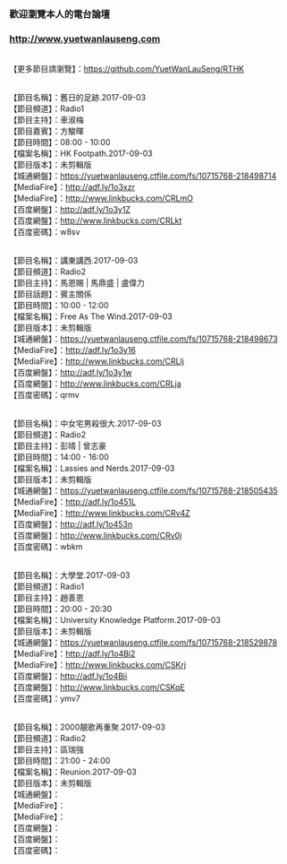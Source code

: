 ### 歡迎瀏覽本人的電台論壇
### http://www.yuetwanlauseng.com

<br>【更多節目請瀏覽】：https://github.com/YuetWanLauSeng/RTHK

<br>【節目名稱】：舊日的足跡.2017-09-03
<br>【節目頻道】：Radio1
<br>【節目主持】：車淑梅
<br>【節目嘉賓】：方駿暉
<br>【節目時間】：08:00 - 10:00
<br>【檔案名稱】：HK Footpath.2017-09-03
<br>【節目版本】：未剪輯版
<br>【城通網盤】：https://yuetwanlauseng.ctfile.com/fs/10715768-218498714
<br>【MediaFire】：http://adf.ly/1o3xzr
<br>【MediaFire】：http://www.linkbucks.com/CRLmO
<br>【百度網盤】：http://adf.ly/1o3y1Z
<br>【百度網盤】：http://www.linkbucks.com/CRLkt
<br>【百度密碼】：w8sv

<br>【節目名稱】：講東講西.2017-09-03
<br>【節目頻道】：Radio2
<br>【節目主持】：馬恩賜 | 馬鼎盛 | 盧偉力
<br>【節目話題】：賓主關係
<br>【節目時間】：10:00 - 12:00
<br>【檔案名稱】：Free As The Wind.2017-09-03
<br>【節目版本】：未剪輯版
<br>【城通網盤】：https://yuetwanlauseng.ctfile.com/fs/10715768-218498673
<br>【MediaFire】：http://adf.ly/1o3y16
<br>【MediaFire】：http://www.linkbucks.com/CRLlj
<br>【百度網盤】：http://adf.ly/1o3y1w
<br>【百度網盤】：http://www.linkbucks.com/CRLja
<br>【百度密碼】：qrmv

<br>【節目名稱】：中女宅男殺很大.2017-09-03
<br>【節目頻道】：Radio2
<br>【節目主持】：彭晴 | 曾志豪
<br>【節目時間】：14:00 - 16:00
<br>【檔案名稱】：Lassies and Nerds.2017-09-03
<br>【節目版本】：未剪輯版
<br>【城通網盤】：https://yuetwanlauseng.ctfile.com/fs/10715768-218505435
<br>【MediaFire】：http://adf.ly/1o451L
<br>【MediaFire】：http://www.linkbucks.com/CRv4Z
<br>【百度網盤】：http://adf.ly/1o453n
<br>【百度網盤】：http://www.linkbucks.com/CRv0j
<br>【百度密碼】：wbkm

<br>【節目名稱】：大學堂.2017-09-03
<br>【節目頻道】：Radio1
<br>【節目主持】：趙善恩
<br>【節目時間】：20:00 - 20:30
<br>【檔案名稱】：University Knowledge Platform.2017-09-03
<br>【節目版本】：未剪輯版
<br>【城通網盤】：https://yuetwanlauseng.ctfile.com/fs/10715768-218529878
<br>【MediaFire】：http://adf.ly/1o4Bi2
<br>【MediaFire】：http://www.linkbucks.com/CSKrj
<br>【百度網盤】：http://adf.ly/1o4Bii
<br>【百度網盤】：http://www.linkbucks.com/CSKqE
<br>【百度密碼】：ymv7

<br>【節目名稱】：2000靚歌再重聚.2017-09-03
<br>【節目頻道】：Radio2
<br>【節目主持】：區瑞強
<br>【節目時間】：21:00 - 24:00
<br>【檔案名稱】：Reunion.2017-09-03
<br>【節目版本】：未剪輯版
<br>【城通網盤】：
<br>【MediaFire】：
<br>【MediaFire】：
<br>【百度網盤】：
<br>【百度網盤】：
<br>【百度密碼】：
